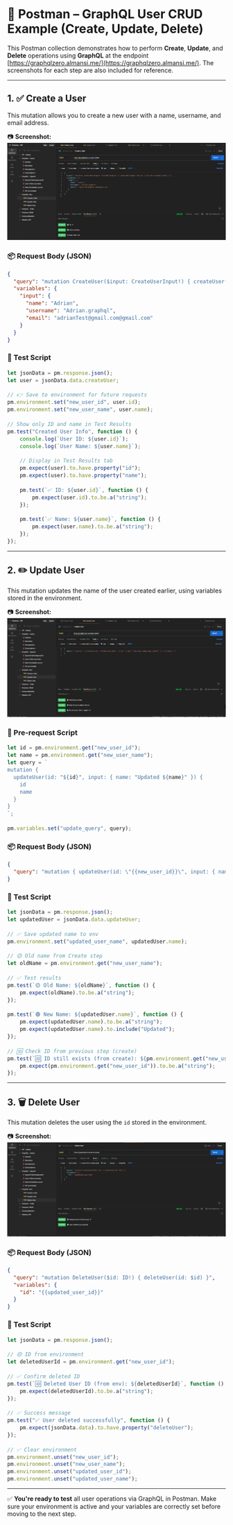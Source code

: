
# 🧪 Postman – GraphQL User CRUD Example (Create, Update, Delete)

This Postman collection demonstrates how to perform **Create**, **Update**, and **Delete** operations using **GraphQL** at the endpoint [https://graphqlzero.almansi.me/](https://graphqlzero.almansi.me/). The screenshots for each step are also included for reference.

---

## 1. ✅ Create a User

This mutation allows you to create a new user with a name, username, and email address.

📷 **Screenshot:**  
![Create User Body](CreateUserBody.png)

### 📦 Request Body (JSON)
```json
{
  "query": "mutation CreateUser($input: CreateUserInput!) { createUser(input: $input) { id name username email } }",
  "variables": {
    "input": {
      "name": "Adrian",
      "username": "Adrian.graphql",
      "email": "adrianTest@gmail.com@gmail.com"
    }
  }
}
```

### 🧪 Test Script
```javascript
let jsonData = pm.response.json();
let user = jsonData.data.createUser;

// 👉 Save to environment for future requests
pm.environment.set("new_user_id", user.id);
pm.environment.set("new_user_name", user.name);

// Show only ID and name in Test Results
pm.test("Created User Info", function () {
    console.log(`User ID: ${user.id}`);
    console.log(`User Name: ${user.name}`);

    // Display in Test Results tab
    pm.expect(user).to.have.property("id");
    pm.expect(user).to.have.property("name");

    pm.test(`✅ ID: ${user.id}`, function () {
        pm.expect(user.id).to.be.a("string");
    });

    pm.test(`✅ Name: ${user.name}`, function () {
        pm.expect(user.name).to.be.a("string");
    });
});
```

---

## 2. ✏️ Update User

This mutation updates the name of the user created earlier, using variables stored in the environment.

📷 **Screenshot:**  
![Update User Body](UpdateUserBody.png)

### 🔧 Pre-request Script
```javascript
let id = pm.environment.get("new_user_id");
let name = pm.environment.get("new_user_name");
let query = `
mutation {
  updateUser(id: "${id}", input: { name: "Updated ${name}" }) {
    id
    name
  }
}
`;

pm.variables.set("update_query", query);
```

### 📦 Request Body (JSON)
```json
{
  "query": "mutation { updateUser(id: \"{{new_user_id}}\", input: { name: \"Updated {{new_user_name}}\" }) { id name } }"
}
```

### 🧪 Test Script
```javascript
let jsonData = pm.response.json();
let updatedUser = jsonData.data.updateUser;

// ✅ Save updated name to env
pm.environment.set("updated_user_name", updatedUser.name);

// 🟡 Old name from Create step
let oldName = pm.environment.get("new_user_name");

// ✅ Test results
pm.test(`🟡 Old Name: ${oldName}`, function () {
    pm.expect(oldName).to.be.a("string");
});

pm.test(`🟢 New Name: ${updatedUser.name}`, function () {
    pm.expect(updatedUser.name).to.be.a("string");
    pm.expect(updatedUser.name).to.include("Updated");
});

// 🆔 Check ID from previous step (create)
pm.test(`🆔 ID still exists (from create): ${pm.environment.get("new_user_id")}`, function () {
    pm.expect(pm.environment.get("new_user_id")).to.be.a("string");
});
```

---

## 3. 🗑️ Delete User

This mutation deletes the user using the `id` stored in the environment.

📷 **Screenshot:**  
![Delete User Body](DeleteUserBody.png)

### 📦 Request Body (JSON)
```json
{
  "query": "mutation DeleteUser($id: ID!) { deleteUser(id: $id) }",
  "variables": {
    "id": "{{updated_user_id}}"
  }
}
```

### 🧪 Test Script
```javascript
let jsonData = pm.response.json();

// 🟡 ID from environment
let deletedUserId = pm.environment.get("new_user_id");

// ✅ Confirm deleted ID
pm.test(`🆔 Deleted User ID (from env): ${deletedUserId}`, function () {
    pm.expect(deletedUserId).to.be.a("string");
});

// ✅ Success message
pm.test("✅ User deleted successfully", function () {
    pm.expect(jsonData.data).to.have.property("deleteUser");
});

// ✅ Clear environment
pm.environment.unset("new_user_id");
pm.environment.unset("new_user_name");
pm.environment.unset("updated_user_id");
pm.environment.unset("updated_user_name");
```

---

✅ **You're ready to test** all user operations via GraphQL in Postman. Make sure your environment is active and your variables are correctly set before moving to the next step.
